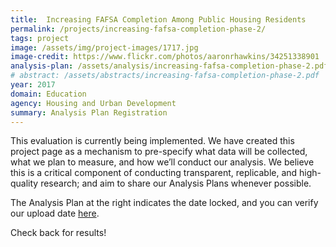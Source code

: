 ```yaml
---
title:  Increasing FAFSA Completion Among Public Housing Residents
permalink: /projects/increasing-fafsa-completion-phase-2/
tags: project  
image: /assets/img/project-images/1717.jpg  
image-credit: https://www.flickr.com/photos/aaronrhawkins/34251338901
analysis-plan: /assets/analysis/increasing-fafsa-completion-phase-2.pdf
# abstract: /assets/abstracts/increasing-fafsa-completion-phase-2.pdf
year: 2017  
domain: Education
agency: Housing and Urban Development
summary: Analysis Plan Registration
---
```

This evaluation is currently being implemented. We have created this project page as a mechanism to pre-specify what data will be collected, what we plan to measure, and how we’ll conduct our analysis. We believe this is a critical component of conducting transparent, replicable, and high-quality research; and aim to share our Analysis Plans whenever possible.

The Analysis Plan at the right indicates the date locked, and you can verify our upload date <a href="https://github.com/gsa-oes/office-of-evaluation-sciences/tree/master/assets/analysis">here</a>.

Check back for results!
